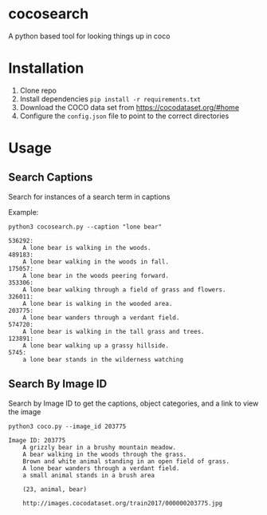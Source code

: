 # cocosearch
A python based tool for looking things up in coco

# Installation

1. Clone repo
2. Install dependencies `pip install -r requirements.txt`
3. Download the COCO data set from https://cocodataset.org/#home
4. Configure the `config.json` file to point to the correct directories

# Usage

## Search Captions
Search for instances of a search term in captions

Example:

`python3 cocosearch.py --caption "lone bear"`

``` text
536292:
	A lone bear is walking in the woods.
489183:
	A lone bear walking in the woods in fall.
175057:
	A lone bear in the woods peering forward.
353306:
	A lone bear walking through a field of grass and flowers.
326011:
	A lone bear is walking in the wooded area.
203775:
	A lone bear wanders through a verdant field.
574720:
	A lone bear is walking in the tall grass and trees.
123891:
	A lone bear walking up a grassy hillside.
5745:
	a lone bear stands in the wilderness watching
```


## Search By Image ID
Search by Image ID to get the captions, object categories, and a link to view the image

`python3 coco.py --image_id 203775`

``` text
Image ID: 203775
	A grizzly bear in a brushy mountain meadow.
	A bear walking in the woods through the grass.
	Brown and white animal standing in an open field of grass.
	A lone bear wanders through a verdant field.
	a small animal stands in a brush area

	(23, animal, bear)

	http://images.cocodataset.org/train2017/000000203775.jpg
```

